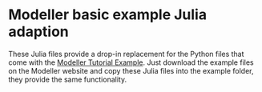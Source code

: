 # Modeller basic example Julia adaption

These Julia files provide a drop-in replacement for the Python files that come with the [Modeller Tutorial Example](https://salilab.org/modeller/tutorial/basic.html). Just download the example files on the Modeller website and copy these Julia files into the example folder, they provide the same functionality.
